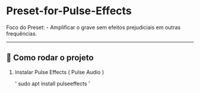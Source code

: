# Preset-for-Pulse-Effects

Foco do Preset:
      - Amplificar o grave sem efeitos prejudiciais em outras frequências. 

---

## 🚀 Como rodar o projeto

1. Instalar Pulse Effects ( Pulse Audio )
   
   ' sudo apt install pulseeffects '
   

